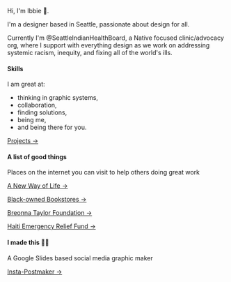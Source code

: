 Hi, I'm Ibbie 🤎.

I'm a designer based in Seattle, passionate about design for all.

Currently I'm @SeattleIndianHealthBoard, a Native focused clinic/advocacy org, where I support with everything design as we work on addressing systemic racism, inequity, and fixing all of the world's ills.

#### Skills

I am great at:

- thinking in graphic systems,
- collaboration,
- finding solutions,
- being me,
- and being there for you.

[Projects →](https://www.behance.net/ibbieosman)

#### A list of good things

Places on the internet you can visit to help others doing great work

[A New Way of Life →](https://anewwayoflife.org/donate/)

[Black-owned Bookstores →](https://nonamebooks.com/Bookstores)

[Breonna Taylor Foundation →](http://breonnataylorfoundation.org/)

[Haiti Emergency Relief Fund →](http://www.haitiemergencyrelief.org/)

#### I made this 💪🏾

A Google Slides based social media graphic maker

[Insta-Postmaker →](https://docs.google.com/presentation/d/1T2jth8sh_opcJEfLL6CBt3TLpk3iJeeYrVoD-w2Lgio/edit?usp=sharing)

